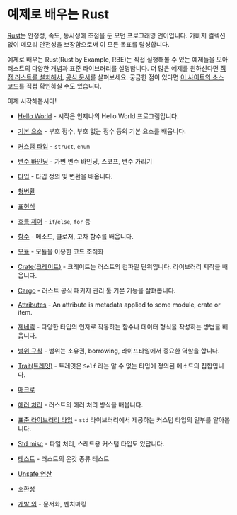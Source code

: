 # 예제로 배우는 Rust

[Rust][rust]는 안정성, 속도, 동시성에 초점을 둔 모던 프로그래밍 언어입니다.
가비지 컬렉션 없이 메모리 안전성을 보장함으로써 이 모든 목표를 달성합니다.

예제로 배우는 Rust(Rust by Example, RBE)는 직접 실행해볼 수 있는 예제들을 모아 러스트의 다양한 개념과 표준 라이브러리를 설명합니다. 더 많은 예제를 원하신다면 [직접 러스트를 설치해서][install], [공식 문서][std]를 살펴보세요. 궁금한 점이 있다면 [이 사이트의 소스 코드][home]를 직접 확인하실 수도 있습니다.

이제 시작해봅시다!

- [Hello World](hello.md) - 시작은 언제나의 Hello World 프로그램입니다.

- [기본 요소](primitives.md) - 부호 정수, 부호 없는 정수 등의 기본 요소를 배웁니다.

- [커스텀 타입](custom_types.md) - `struct`, `enum`

- [변수 바인딩](variable_bindings.md) - 가변 변수 바인딩, 스코프, 변수 가리기

- [타입](types.md) - 타입 정의 및 변환을 배웁니다.

- [형변환](conversion.md)

- [표현식](expression.md)

- [흐름 제어](flow_control.md) - `if`/`else`, `for` 등

- [함수](fn.md) - 메소드, 클로저, 고차 함수를 배웁니다.

- [모듈](mod.md) - 모듈을 이용한 코드 조직화

- [Crate(크레이트)](crates.md) - 크레이트는 러스트의 컴파일 단위입니다. 라이브러리 제작을 배웁니다.

- [Cargo](cargo.md) - 러스트 공식 패키지 관리 툴 기본 기능을 살펴봅니다.

- [Attributes](attribute.md) - An attribute is metadata applied to some module, crate or item.

- [제네릭](generics.md) - 다양한 타입의 인자로 작동하는 함수나 데이터 형식을 작성하는 방법을 배웁니다.

- [범위 규칙](scope.md) - 범위는 소유권, borrowing, 라이프타임에서 중요한 역할을 합니다.

- [Trait(트레잇)](trait.md) - 트레잇은 `Self` 라는 알 수 없는 타입에 정의된 메소드의 집합입니다.

- [매크로](macros.md)

- [에러 처리](error.md) - 러스트의 에러 처리 방식을 배웁니다.

- [표준 라이브러리 타입](std.md) - `std` 라이브러리에서 제공하는 커스텀 타입의 일부를 알아봅니다.

- [Std misc](std_misc.md) - 파일 처리, 스레드용 커스텀 타입도 있답니다.

- [테스트](testing.md) - 러스트의 온갖 종류 테스트

- [Unsafe 연산](unsafe.md)

- [호환성](compatibility.md)

- [개발 외](meta.md) - 문서화, 벤치마킹

[rust]: https://www.rust-lang.org/
[install]: https://www.rust-lang.org/tools/install
[std]: https://doc.rust-lang.org/std/
[home]: https://github.com/rust-lang/rust-by-example
